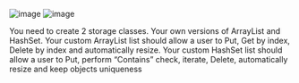 ![image](https://github.com/Ruslana3012/Andersen-Course/assets/105870200/f306b207-075c-43b9-a4d6-588c40085127)
![image](https://github.com/Ruslana3012/Andersen-Course/assets/105870200/b59d43bc-26f1-43dd-9248-2e9e7ad4e6bd)


You need to create 2 storage classes. Your own versions of ArrayList and HashSet.
Your custom ArrayList list should allow a user to Put, Get by index, Delete by index and automatically resize. 
Your custom HashSet list should allow a user to Put, perform “Contains” check, iterate, Delete, automatically resize 
and keep objects uniqueness
